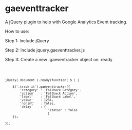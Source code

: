 gaeventtracker
==============

A jQuery plugin to help with Google Analytics Event tracking.

How to use:

Step 1: Include jQuery

Step 2: Include jquery.gaeventtracker.js

Step 3: Create a new .gaeventracker object on .ready

<code>

	jQuery( document ).ready(function( $ ) {
	
		$('.track-it').gaeventtracker({
  			'category' : 'Fallback Category',
  			'action'   : 'Fallback Action',
  			'label'    : 'Fallback Label',
  			'value'    : 1234,
  			'nonint'   : false,
  			'delay'    : {
  			               'status' : false
			               }
		});	
		
	});

</code>
